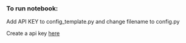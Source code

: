 ### To run notebook: 
Add API KEY to config_template.py and change filename to config.py

Create a api key [here][1] 

[1]: https://openweathermap.org/appid "OpenWeatherMap.org"
